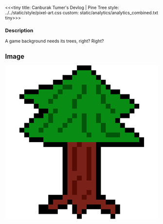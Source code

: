 <<<tiny
title: Canburak Tumer's Devlog | Pine Tree
style: ../../static/style/pixel-art.css
custom: static/analytics/analytics_combined.txt
tiny>>>
### Description
A game background needs its trees, right? Right?

## Image
![](../../static/pixel-art/Tannenbaum-v1.gif)
